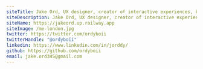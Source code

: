```yaml
---
siteTitle: Jake Ord, UX designer, creator of interactive experiences, based in Newcastle, UK.
siteDescription: Jake Ord, UX designer, creator of interactive experiences, based in Newcastle, UK.
siteName: https://jakeord.up.railway.app
siteImage: /me-london.jpg
twitter: https://twitter.com/ordyboii
twitterHandle: "@ordyboii"
linkedin: https://www.linkedin.com/in/jorddy/
github: https://github.com/ordyboii
email: jake.ord345@gmail.com
---
```


